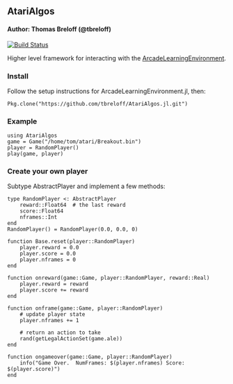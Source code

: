 ## AtariAlgos

#### Author: Thomas Breloff (@tbreloff)

[![Build Status](https://travis-ci.org/tbreloff/AtariAlgos.jl.svg?branch=master)](https://travis-ci.org/tbreloff/AtariAlgos.jl)

Higher level framework for interacting with the [ArcadeLearningEnvironment](https://github.com/nowozin/ArcadeLearningEnvironment.jl).

### Install

Follow the setup instructions for ArcadeLearningEnvironment.jl, then:

```
Pkg.clone("https://github.com/tbreloff/AtariAlgos.jl.git")
```

### Example

```
using AtariAlgos
game = Game("/home/tom/atari/Breakout.bin")
player = RandomPlayer()
play(game, player)
```

### Create your own player

Subtype AbstractPlayer and implement a few methods:

```
type RandomPlayer <: AbstractPlayer
    reward::Float64  # the last reward
    score::Float64
    nframes::Int
end
RandomPlayer() = RandomPlayer(0.0, 0.0, 0)

function Base.reset(player::RandomPlayer)
    player.reward = 0.0
    player.score = 0.0
    player.nframes = 0
end

function onreward(game::Game, player::RandomPlayer, reward::Real)
    player.reward = reward
    player.score += reward
end

function onframe(game::Game, player::RandomPlayer)
    # update player state
    player.nframes += 1

    # return an action to take
    rand(getLegalActionSet(game.ale))
end

function ongameover(game::Game, player::RandomPlayer)
    info("Game Over.  NumFrames: $(player.nframes) Score: $(player.score)")
end
```
